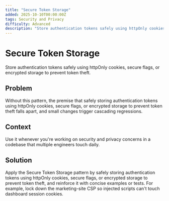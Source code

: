 ```yaml
---
title: "Secure Token Storage"
added: 2025-10-10T00:00:00Z
tags: Security and Privacy
difficulty: Advanced
description: "Store authentication tokens safely using httpOnly cookies, secure flags, or encrypted storage to prevent token theft."
---
```

# Secure Token Storage

Store authentication tokens safely using httpOnly cookies, secure flags, or encrypted storage to prevent token theft.

## Problem

Without this pattern, the premise that safely storing authentication tokens using httpOnly cookies, secure flags, or encrypted storage to prevent token theft falls apart, and small changes trigger cascading regressions.

## Context

Use it whenever you're working on security and privacy concerns in a codebase that multiple engineers touch daily.

## Solution

Apply the Secure Token Storage pattern by safely storing authentication tokens using httpOnly cookies, secure flags, or encrypted storage to prevent token theft, and reinforce it with concise examples or tests. For example, lock down the marketing-site CSP so injected scripts can't touch dashboard session cookies.
